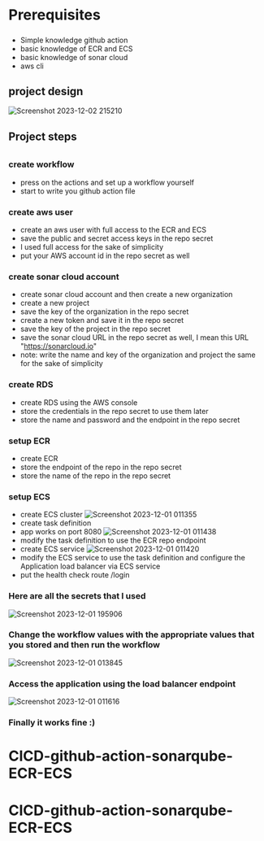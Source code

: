 # Prerequisites
#####
- Simple knowledge github action
- basic knowledge of ECR and ECS
- basic knowledge of sonar cloud
- aws cli

## project design 
![Screenshot 2023-12-02 215210](https://github.com/AbdelrhmanAli123/CICD-github-action-sonarqube-ECR-ECS/assets/133269614/9b695c2c-6b59-4478-a1a6-613effa426d3)


## Project steps
######

### create workflow
- press on the actions and set up a workflow yourself
- start to write you github action file

### create aws user
- create an aws user with full access to the ECR and ECS
- save the public and secret access keys in the repo secret
- I used full access for the sake of simplicity
- put your AWS account id in the repo secret as well

### create sonar cloud account
- create sonar cloud account and then create a new organization
- create a new project 
- save the key of the organization in the repo secret
- create a new token and save it in the repo secret
- save the key of the project in the repo secret
- save the sonar cloud URL in the repo secret as well, I mean this URL "https://sonarcloud.io"
- note: write the name and key of the organization and project the same for the sake of simplicity
  
### create RDS
- create RDS using the AWS console 
- store the credentials in the repo secret to use them later
- store the name and password and the endpoint in the repo secret


### setup ECR 
- create ECR
- store the endpoint of the repo in the repo secret
- store the name of the repo in the repo secret

### setup ECS
- create ECS cluster
  ![Screenshot 2023-12-01 011355](https://github.com/AbdelrhmanAli123/CICD-github-action-sonarqube-ECR-ECS/assets/133269614/b8822095-a3b8-4651-8e1c-ca6395f43dae)
- create task definition
- app works on port 8080
  ![Screenshot 2023-12-01 011438](https://github.com/AbdelrhmanAli123/CICD-github-action-sonarqube-ECR-ECS/assets/133269614/916b60b1-089b-446e-b9cd-ac478b450cfa)
- modify the task definition to use the ECR repo endpoint
- create ECS service
  ![Screenshot 2023-12-01 011420](https://github.com/AbdelrhmanAli123/CICD-github-action-sonarqube-ECR-ECS/assets/133269614/565ce0ea-d389-4224-96f9-3612678c57d7)
-  modify the ECS service to use the task definition and configure the Application load balancer via ECS service
-  put the health check route /login



### Here are all the secrets that I used 

![Screenshot 2023-12-01 195906](https://github.com/AbdelrhmanAli123/CICD-github-action-sonarqube-ECR-ECS/assets/133269614/0e016004-b412-4801-b485-8393be82f089)


### Change the workflow values with the appropriate values that you stored and then run the workflow 
![Screenshot 2023-12-01 013845](https://github.com/AbdelrhmanAli123/CICD-github-action-sonarqube-ECR-ECS/assets/133269614/f37dcef1-8d74-4eaf-86b0-f314c39edb95)

### Access the application using the load balancer endpoint 
![Screenshot 2023-12-01 011616](https://github.com/AbdelrhmanAli123/CICD-github-action-sonarqube-ECR-ECS/assets/133269614/4835c860-d6e0-464d-b3cb-08c6bb0ead63)

### Finally it works fine :)
# CICD-github-action-sonarqube-ECR-ECS
# CICD-github-action-sonarqube-ECR-ECS
